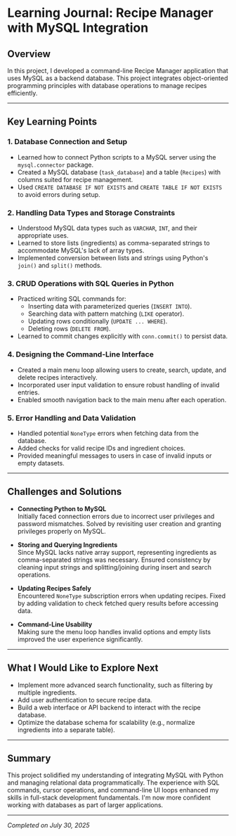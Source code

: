 # Learning Journal: Recipe Manager with MySQL Integration

## Overview
In this project, I developed a command-line Recipe Manager application that uses MySQL as a backend database. This project integrates object-oriented programming principles with database operations to manage recipes efficiently.

---

## Key Learning Points

### 1. Database Connection and Setup
- Learned how to connect Python scripts to a MySQL server using the `mysql.connector` package.
- Created a MySQL database (`task_database`) and a table (`Recipes`) with columns suited for recipe management.
- Used `CREATE DATABASE IF NOT EXISTS` and `CREATE TABLE IF NOT EXISTS` to avoid errors during setup.

### 2. Handling Data Types and Storage Constraints
- Understood MySQL data types such as `VARCHAR`, `INT`, and their appropriate uses.
- Learned to store lists (ingredients) as comma-separated strings to accommodate MySQL's lack of array types.
- Implemented conversion between lists and strings using Python's `join()` and `split()` methods.

### 3. CRUD Operations with SQL Queries in Python
- Practiced writing SQL commands for:
  - Inserting data with parameterized queries (`INSERT INTO`).
  - Searching data with pattern matching (`LIKE` operator).
  - Updating rows conditionally (`UPDATE ... WHERE`).
  - Deleting rows (`DELETE FROM`).
- Learned to commit changes explicitly with `conn.commit()` to persist data.

### 4. Designing the Command-Line Interface
- Created a main menu loop allowing users to create, search, update, and delete recipes interactively.
- Incorporated user input validation to ensure robust handling of invalid entries.
- Enabled smooth navigation back to the main menu after each operation.

### 5. Error Handling and Data Validation
- Handled potential `NoneType` errors when fetching data from the database.
- Added checks for valid recipe IDs and ingredient choices.
- Provided meaningful messages to users in case of invalid inputs or empty datasets.

---

## Challenges and Solutions

- **Connecting Python to MySQL**  
  Initially faced connection errors due to incorrect user privileges and password mismatches. Solved by revisiting user creation and granting privileges properly on MySQL.

- **Storing and Querying Ingredients**  
  Since MySQL lacks native array support, representing ingredients as comma-separated strings was necessary. Ensured consistency by cleaning input strings and splitting/joining during insert and search operations.

- **Updating Recipes Safely**  
  Encountered `NoneType` subscription errors when updating recipes. Fixed by adding validation to check fetched query results before accessing data.

- **Command-Line Usability**  
  Making sure the menu loop handles invalid options and empty lists improved the user experience significantly.

---

## What I Would Like to Explore Next

- Implement more advanced search functionality, such as filtering by multiple ingredients.
- Add user authentication to secure recipe data.
- Build a web interface or API backend to interact with the recipe database.
- Optimize the database schema for scalability (e.g., normalize ingredients into a separate table).

---

## Summary

This project solidified my understanding of integrating MySQL with Python and managing relational data programmatically. The experience with SQL commands, cursor operations, and command-line UI loops enhanced my skills in full-stack development fundamentals. I'm now more confident working with databases as part of larger applications.

---

*Completed on July 30, 2025*

